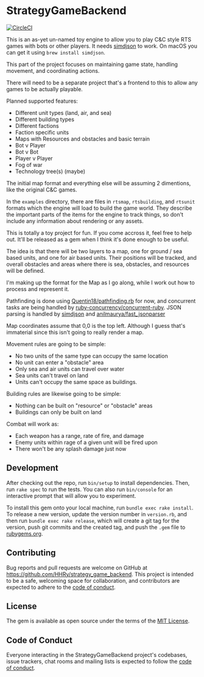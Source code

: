 # StrategyGameBackend

[![CircleCI](https://circleci.com/gh/HHRy/strategy_game_backend/tree/main.svg?style=svg)](https://circleci.com/gh/HHRy/strategy_game_backend/tree/main)

This is an as-yet un-named toy engine to allow you to play C&C style RTS
games with bots or other players. It needs [simdjson][4] to work. On macOS
you can get it using `brew install simdjson`.

This part of the project focuses on maintaining game state, handling movement,
and coordinating actions.

There will need to be a separate project that's a frontend to this to allow any
games to be actually playable.

Planned supported features:

  - Different unit types (land, air, and sea)
  - Different building types
  - Different factions
  - Faction specific units
  - Maps with Resources and obstacles and basic terrain
  - Bot v Player
  - Bot v Bot
  - Player v Player
  - Fog of war
  - Technology tree(s) (maybe)

The initial map format and everything else will be assuming 2 dimentions, like
the original C&C games.

In the `examples` directory, there are files in `rtsmap`, `rtsbuilding`, and
`rtsunit` formats which the engine will load to build the game world.
They describe the important parts of the items for the engine to track things,
so don't include any information about rendering or any assets.

This is totally a toy project for fun. If you come accross it, feel free to help
out. It'll be released as a gem when I think it's done enough to be useful.

The idea is that there will be two layers to a map, one for ground / sea based
units, and one for air based units. Their positions will be tracked, and overall
obstacles and areas where there is sea, obstacles, and resources will be defined.

I'm making up the format for the Map as I go along, while I work out how to process
and represent it.

Pathfinding is done using [Quentin18/pathfinding.rb][1] for now, and concurrent
tasks are being handled by [ruby-concurrency/concurrent-ruby][2]. JSON parsing
is handled by [simdjson][4] and [anilmaurya/fast_jsonparser][3]

Map coordinates assume that 0,0 is the top left. Although I guess that's immaterial
since this isn't going to really render a map.

Movement rules are going to be simple:

  - No two units of the same type can occupy the same location
  - No unit can enter a "obstacle" area
  - Only sea and air units can travel over water
  - Sea units can't travel on land
  - Units can't occupy the same space as buildings.

Building rules are likewise going to be simple:

  - Nothing can be built on "resource" or "obstacle" areas
  - Buildings can only be built on land

Combat will work as:

  - Each weapon has a range, rate of fire, and damage
  - Enemy units within rage of a given unit will be fired upon
  - There won't be any splash damage just now


## Development

After checking out the repo, run `bin/setup` to install dependencies. Then, run `rake spec` to run the tests. You can also run `bin/console` for an interactive prompt that will allow you to experiment.

To install this gem onto your local machine, run `bundle exec rake install`. To release a new version, update the version number in `version.rb`, and then run `bundle exec rake release`, which will create a git tag for the version, push git commits and the created tag, and push the `.gem` file to [rubygems.org](https://rubygems.org).

## Contributing

Bug reports and pull requests are welcome on GitHub at https://github.com/HHRy/strategy_game_backend. This project is intended to be a safe, welcoming space for collaboration, and contributors are expected to adhere to the [code of conduct](https://github.com/HHEy/strategy_game_backend/blob/master/CODE_OF_CONDUCT.md).

## License

The gem is available as open source under the terms of the [MIT License](https://opensource.org/licenses/MIT).

## Code of Conduct

Everyone interacting in the StrategyGameBackend project's codebases, issue trackers, chat rooms and mailing lists is expected to follow the [code of conduct](https://github.com/[USERNAME]/strategy_game_backend/blob/master/CODE_OF_CONDUCT.md).

[1]: https://github.com/Quentin18/pathfinding.rb
[2]: https://github.com/ruby-concurrency/concurrent-ruby
[3]: https://github.com/anilmaurya/fast_jsonparser
[4]: https://github.com/simdjson/simdjson
